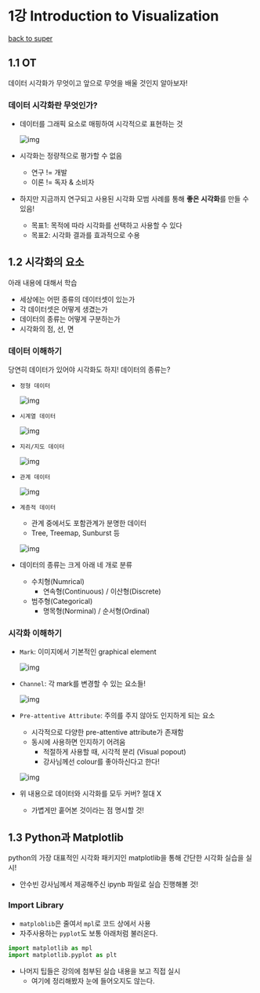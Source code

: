 # 1강 Introduction to Visualization

[back to super](https://github.com/jinmang2/BoostCamp_AI_Tech_2/tree/main/s-stage/data_viz)

## 1.1 OT
데이터 시각화가 무엇이고 앞으로 무엇을 배울 것인지 알아보자!

### 데이터 시각화란 무엇인가?
- 데이터를 그래픽 요소로 매핑하여 시각적으로 표현하는 것

  ![img](../../../assets/img/s-stage/viz_1_01.PNG)
- 시각화는 정량적으로 평가할 수 없음
    - 연구 != 개발
    - 이론 != 독자 & 소비자
- 하지만 지금까지 연구되고 사용된 시각화 모범 사례를 통해 **좋은 시각화**를 만들 수 있음!
    - 목표1: 목적에 따라 시각화를 선택하고 사용할 수 있다
    - 목표2: 시각화 결과를 효과적으로 수용

## 1.2 시각화의 요소
아래 내용에 대해서 학습
- 세상에는 어떤 종류의 데이터셋이 있는가
- 각 데이터셋은 어떻게 생겼는가
- 데이터의 종류는 어떻게 구분하는가
- 시각화의 점, 선, 면

### 데이터 이해하기
당연히 데이터가 있어야 시각화도 하지! 데이터의 종류는?

- `정형 데이터`

    ![img](../../../assets/img/s-stage/viz_1_03.PNG)

- `시계열 데이터`

    ![img](../../../assets/img/s-stage/viz_1_04.PNG)

- `지리/지도 데이터`

    ![img](../../../assets/img/s-stage/viz_1_05.PNG)

- `관계 데이터`

    ![img](../../../assets/img/s-stage/viz_1_06.PNG)

- `계층적 데이터`
    - 관계 중에서도 포함관계가 분명한 데이터
    - Tree, Treemap, Sunburst 등

    ![img](../../../assets/img/s-stage/viz_1_07.PNG)

- 데이터의 종류는 크게 아래 네 개로 분류
    - 수치형(Numrical)
        - 연속형(Continuous) / 이산형(Discrete)
    - 범주형(Categorical)
        - 명목형(Norminal) / 순서형(Ordinal)

### 시각화 이해하기

- `Mark`: 이미지에서 기본적인 graphical element

    ![img](../../../assets/img/s-stage/viz_1_08.PNG)

- `Channel`: 각 mark를 변경할 수 있는 요소들!

    ![img](../../../assets/img/s-stage/viz_1_09.PNG)

- `Pre-attentive Attribute`: 주의를 주지 않아도 인지하게 되는 요소
    - 시각적으로 다양한 pre-attentive attribute가 존재함
    - 동시에 사용하면 인지하기 어려움
        - 적절하게 사용할 때, 시각적 분리 (Visual popout)
        - 강사님께선 colour를 좋아하신다고 한다!

    ![img](../../../assets/img/s-stage/viz_1_10.PNG)

- 위 내용으로 데이터와 시각화를 모두 커버? 절대 X
    - 가볍게만 훝어본 것이라는 점 명시할 것!


## 1.3 Python과 Matplotlib
python의 가장 대표적인 시각화 패키지인 matplotlib을 통해 간단한 시각화 실습을 실시!

- 안수빈 강사님께서 제공해주신 ipynb 파일로 실습 진행해볼 것!

### Import Library
- `matploblib`은 줄여서 `mpl`로 코드 상에서 사용
- 자주사용하는 `pyplot`도 보통 아래처럼 불러온다.

```python
import matplotlib as mpl
import matplotlib.pyplot as plt
```

- 나머지 팁들은 강의에 첨부된 실습 내용을 보고 직접 실시
    - 여기에 정리해봤자 눈에 들어오지도 않는다.
